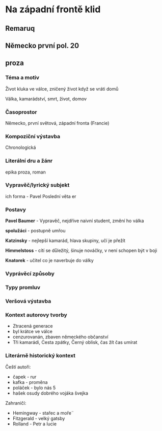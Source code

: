 # Na západní frontě klid
## Remaruq
## Německo první pol. 20
## proza

### Téma a motiv
Život kluka ve válce, zničený život když se vráti domů

Válka, kamarádství, smrt, život, domov
### Časoprostor
Německo, první světová, západní fronta (Francie)
### Kompoziční výstavba
Chronologická
### Literální dru a žánr
epika proza, roman
### Vypravěč/lyrický subjekt
ich forma - Pavel
Poslední věta er
### Postavy
**Pavel Baumer** - Vypravěč, nejdříve naivní student, změní ho válka

**spolužáci** - postupně umřou

**Katzinsky** - nejlepší kamarád, hlava skupiny, učí je přežít

**Himmelstoss** - cítí se důležitý, šinuje nováčky, v není schopen být v boji

**Knatorek** - učitel co je naverbuje do války

### Vyprávěcí způsoby

### Typy promluv

### Veršová výstavba

### Kontext autorovy tvorby
* Ztracená generace
* byl krátce ve válce
* cenzurovanán, zbaven německého občanství
* Tři kamarádi, Cesta zpátky, Černý oblisk, čas žít čas umírat
### Literárně historický kontext
Čeští autoři:
* čapek - rur
* kafka - proměna
* poláček - bylo nás 5
* hašek osudy dobrého vojáka švejka

Zahraničí:
* Hemingway - stařec a moře¨
* Fitzgerald - velký gatsby
* Rolland - Petr a lucie
